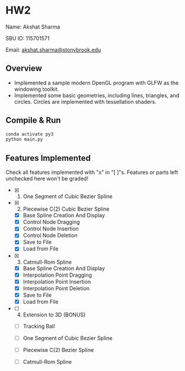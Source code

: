 # HW2

Name: Akshat Sharma

SBU ID: 115701571

Email: akshat.sharma@stonybrook.edu


## Overview

- Implemented a sample modern OpenGL program with GLFW as the windowing toolkit. 
- Implemented some basic geometries, including lines, triangles, and circles. Circles are implemented with tessellation shaders. 

## Compile & Run
```bash
conda activate py3
python main.py
```

## Features Implemented

Check all features implemented with "x" in "[ ]"s. 
Features or parts left unchecked here won't be graded! 

- [x] 1. One Segment of Cubic Bezier Spline
- [x] 2. Piecewise C(2) Cubic Bezier Spline
  - [x] Base Spline Creation And Display
  - [x] Control Node Dragging
  - [x] Control Node Insertion
  - [x] Control Node Deletion
  - [x] Save to File
  - [x] Load from File
- [x] 3. Catmull-Rom Spline
  - [x] Base Spline Creation And Display
  - [x] Interpolation Point Dragging
  - [x] Interpolation Point Insertion
  - [x] Interpolation Point Deletion
  - [x] Save to File
  - [x] Load from File
- [ ] 4. Extension to 3D (BONUS)
  - [ ] Tracking Ball
  - [ ] One Segment of Cubic Bezier Spline
  - [ ] Piecewise C(2) Bezier Spline
  - [ ] Catmull-Rom Spline

